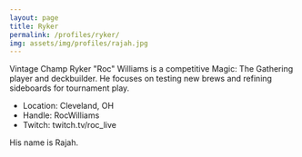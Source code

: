 ```yaml
---
layout: page
title: Ryker
permalink: /profiles/ryker/
img: assets/img/profiles/rajah.jpg
---
```


Vintage Champ Ryker "Roc" Williams is a competitive Magic: The Gathering player and deckbuilder. He focuses on testing new brews and refining sideboards for tournament play.

- Location: Cleveland, OH
- Handle: RocWilliams
- Twitch: twitch.tv/roc_live

His name is Rajah.

